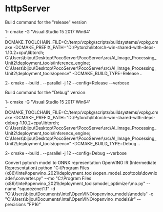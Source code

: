# httpServer

Build command for the "release" version

1- cmake -G 'Visual Studio 15 2017 Win64'  
-DCMAKE_TOOLCHAIN_FILE=C:/temp/vcpkg/scripts/buildsystems/vcpkg.cmake 
-DCMAKE_PREFIX_PATH="D:\Pytorch\libtorch-win-shared-with-deps-1.10.2+cpu\libtorch; C:\Users\bijou\Desktop\PocoServer\PocoServer\src\AI_Image_Processing_Unit2\deployment_tools\inference_engine; C:\Users\bijou\Desktop\PocoServer\PocoServer\src\AI_Image_Processing_Unit2\deployment_tools\opencv" 
-DCMAKE_BUILD_TYPE=Release ..

2- cmake --build . --parallel -j 12 --config=Release --verbose 


Build command for the "Debug" version

1- cmake -G 'Visual Studio 15 2017 Win64'  
-DCMAKE_TOOLCHAIN_FILE=C:/temp/vcpkg/scripts/buildsystems/vcpkg.cmake 
-DCMAKE_PREFIX_PATH="D:\Pytorch\libtorch-win-shared-with-deps-debug-1.10.2+cpu\libtorch; C:\Users\bijou\Desktop\PocoServer\PocoServer\src\AI_Image_Processing_Unit2\deployment_tools\inference_engine; C:\Users\bijou\Desktop\PocoServer\PocoServer\src\AI_Image_Processing_Unit2\deployment_tools\opencv" 
-DCMAKE_BUILD_TYPE=Debug ..

2- cmake --build . --parallel -j 12 --config=Debug --verbose 


Convert pytorch model to ONNX representation OpenVINO IR (Intermediate Representation)
python "C:\Program Files (x86)\Intel\openvino_2021\deployment_tools\open_model_zoo\tools\downloader\converter.py" 
--mo "C:\Program Files (x86)\Intel\openvino_2021\deployment_tools\model_optimizer\mo.py" --name "squeezenet1.1" 
-d "C:\Users\bijou\Documents\Intel\OpenVINO\openvino_models\models" 
-o "C:\Users\bijou\Documents\Intel\OpenVINO\openvino_models\ir" --precisions "FP16"
